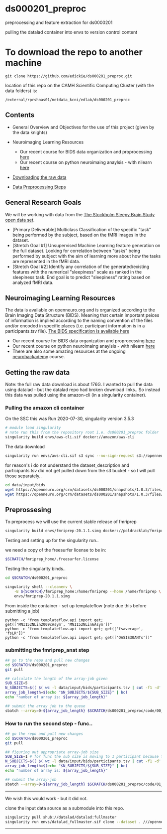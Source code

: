 # ds000201_preproc

preprocessing and feature extraction for ds0000201

pulling the datalad container into envs to version control content

# To download the repo to another machine

```
git clone https://github.com/edickie/ds000201_preproc.git
```

location of this repo on the CAMH Scientific Computing Cluster (with the data folders) is:

`/external/rprshnas01/netdata_kcni/edlab/ds000201_preproc`

## Contents

- General Overview and Objectives for the use of this project (given by the data knights)

- Neuroimaging Learning Resources
  - Our recent course for BIDS data organization and proprocessing [here](https://hackmd.io/@O7pajo3zQEeZez6H0a7Y0g/ryEKNEi1w)
  - Our recent course on python neuroimaing anaylsis - with nilearn [here](https://hackmd.io/tTKLXfNtR5-VlqMmiIVJEQ)
- [Downloading the raw data](#getting-the-raw-data)
- [Data Preprocessing Steps](#preprossesing)
  
## General Research Goals

We will be working with data from the  [The Stockholm Sleepy Brain Study open data set](https://openneuro.org/datasets/ds000201/versions/1.0.3).

- [Primary Deliverable] Multiclass Classification of the specific "task" being performed by the subject, based on the fMRI images in the dataset.
- [Stretch Goal #1] Unsupervised Machine Learning feature generation on the full dataset. Looking for correlation between "tasks" being performed by subject with the aim of learning more about how the tasks are represented in the fMRI data.
- [Stretch Goal #2] Identify any correlation of the generated/existing features with the numerical "sleepiness" scale as ranked in the sleepiness task. End goal is to predict "sleepiness" rating based on analyzed fMRI data.

## Neuroimaging Learning Resources

The data is available on openneuro.org and is organized according to the Brain Imaging Data Structure (BIDS). Meaning that certain important peices of information is implied according to the naming convention of the files and/or encoded in specific places (i.e. participant information is in a participants.tsv file). [The BIDS specification is available here](https://bids-specification.readthedocs.io/en/stable/) 

- Our recent course for BIDS data organization and proprocessing [here](https://hackmd.io/@O7pajo3zQEeZez6H0a7Y0g/ryEKNEi1w)
- Our recent course on python neuroimaing anaylsis - with nilearn [here](https://hackmd.io/tTKLXfNtR5-VlqMmiIVJEQ)
- There are also some amazing resources at the ongoing [neurohackademy](https://neurohackademy.org/) course.

## Getting the raw data

Note: the full raw data download is about 176G. I wanted to pull the data using datalad - but the datalad repo had broken download links.. So instead this data was pulled using the amazon-cli (in a singularity container).

### Pulling the amazon cli container

On the SSC this was Run 2020-07-30, singularity version 3.5.3

```sh
# module load singularity
# note run this from the repository root i.e. ds000201_preproc folder
singularity build envs/aws-cli.sif docker://amazon/aws-cli
```

The data download 

```sh
singularity run envs/aws-cli.sif s3 sync --no-sign-request s3://openneuro.org/ds000201 data/input/bids/
```

for reason's i do not understand the dataset_description and participants.tsv did not get pulled down from the s3 bucket - so I will pull those separately..

```sh
cd data/input/bids
wget https://openneuro.org/crn/datasets/ds000201/snapshots/1.0.3/files/participants.tsv
wget https://openneuro.org/crn/datasets/ds000201/snapshots/1.0.3/files/dataset_description.json
```

## Preprossesing

To preprocess we will use the current stable release of fmriprep

```sh
singularity build envs/fmriprep-20.1.1.simg docker://poldracklab/fmriprep:20.1.1
```

Testing and setting up for the singularity run..

we need a copy of the freesurfer license to be in:

```sh
$SCRATCH/fmriprep_home/.freesurfer.license
```
Testing the singularity binds..

```sh
cd $SCRATCH/ds000201_preproc

singularity shell --cleanenv \
    -B ${SCRATCH}/fmriprep_home:/home/fmriprep --home /home/fmriprep \
    envs/fmriprep-20.1.1.simg
```

From inside the container - set up templateflow (note due this before submitting a job)

```
python -c "from templateflow.api import get; get(['MNI152NLin2009cAsym', 'MNI152NLin6Asym'])"
python -c "from templateflow.api import get; get(['fsaverage', 'fsLR'])"
python -c "from templateflow.api import get; get(['OASIS30ANTs'])"
```

### submitting the fmriprep_anat step

```sh
## go to the repo and pull new changes
cd $SCRATCH/ds000201_preproc
git pull

## calculate the length of the array-job given 
SUB_SIZE=5
N_SUBJECTS=$(( $( wc -l data/input/bids/participants.tsv | cut -f1 -d' ' ) - 1 ))
array_job_length=$(echo "$N_SUBJECTS/${SUB_SIZE}" | bc)
echo "number of array is: ${array_job_length}"

## submit the array job to the queue
sbatch --array=0-${array_job_length} $SCRATCH/ds000201_preproc/code/00_fmriprep_anat.sh

```

### How to run the second step - func..

```sh
## go the repo and pull new changes
cd $SCRATCH/ds000201_preproc
git pull

## figuring out appropriate array-job size
SUB_SIZE=1 # for func the sub size is moving to 1 participant because there are two runs and 8 tasks per run..
N_SUBJECTS=$(( $( wc -l data/input/bids/participants.tsv | cut -f1 -d' ' ) - 1 ))
array_job_length=$(echo "$N_SUBJECTS/${SUB_SIZE}" | bc)
echo "number of array is: ${array_job_length}"

## submit the array-job
sbatch --array=0-${array_job_length} $SCRATCH/ds000201_preproc/code/01_fmriprep_func.sh
```

----

We wish this would work - but it did not.

clone the input data source as a submodule into this repo.

```sh
singularity pull shub://datalad/datalad:fullmaster
singularity run envs/datalad_fullmaster.sif clone --dataset . ///openneuro/ds000201 data/inputs/bids
```

---
